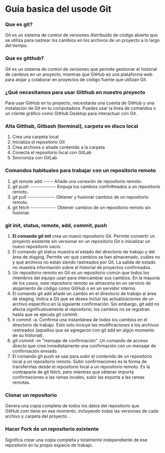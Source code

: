 # Guia basica del usode Git
### Que es git?
  Git es un sistema de control de versiones distribuido de código abierto que se utiliza para rastrear los cambios en los archivos de un proyecto a lo largo del tiempo. 
### Que es  gitthub?
  Git es un sistema de control de versiones que permite gestionar el historial de cambios en un proyecto, mientras que GitHub es una plataforma web para alojar y colaborar en proyectos de código fuente que utilizan Git.
### ¿Qué necesitamos para usar Gitthub en nuestro proyecto 
  Para usar GitHub en tu proyecto, necesitarás una cuenta de GitHub y una instalación de Git en tu computadora. Puedes usar la línea de comandos o un cliente gráfico como GitHub Desktop para interactuar con Git. 
### Alta Gitthab, Gitbash (terminal), carpeta en disco local
1. Crea una carpeta local
2. Inicializa el repositorio Git
3. Crea archivos o añade contenido a la carpeta
4. Conecta el repositorio local con GitLab
5. Sincroniza con GitLab
### Comandos habituales para trabajar con un repositorio remoto
1. git remote add	----- Añade una conexión de repositorio remoto.
2. git push	------------- Empuja los cambios confir#mados a un repositorio remoto.
3. git pull	-------------- Obtener y fusionar cambios de un repositorio remoto.
4. git fetch ------------- Obtener cambios de un repositorio remoto sin fusionar.
  
### git init, status, remote, add, commit, push
1. **El comando git init** crea un nuevo repositorio Git. Permite convertir un proyecto existente sin versionar en un repositorio Git o inicializar un nuevo repositorio 
   vacío.
2. El comando git status muestra el estado del directorio de trabajo y del área de staging. Permite ver qué cambios se han almacenado, cuáles no y qué archivos no están siendo rastreados 
   por Git. La salida de estado no muestra información sobre el historial de proyectos confirmados.
3. Un repositorio remoto en Git es un repositorio común que todos los miembros del equipo usan para intercambiar sus cambios. En la mayoría de los casos, este repositorio remoto se 
   almacena en un servicio de alojamiento de código como GitHub o en un servidor interno.
4. El comando git add añade un cambio en el directorio de trabajo al área de staging. Indica a Git que se desea incluir las actualizaciones de un archivo específico en la siguiente 
   confirmación. Sin embargo, git add no afecta significativamente al repositorio; los cambios no se registran hasta que se ejecuta git commit.
5. it commit -a. Confirma una instantánea de todos los cambios en el directorio de trabajo. Esto solo incluye las modificaciones a los archivos rastreados (aquellos que se agregaron con 
   git add en algún momento de su historial).
6. git commit -m "mensaje de confirmación". Un comando de acceso directo que crea inmediatamente una confirmación con un mensaje de confirmación enviado.
7. El comando git push se usa para subir el contenido de un repositorio local a un repositorio remoto. Subir confirmaciones es la forma de transferirlas desde el repositorio local a un 
   repositorio remoto. Es la contraparte de git fetch, pero mientras que obtener importa confirmaciones a las ramas locales, subir las exporta a las ramas remotas.

### Clonar un repositorio
  Genera una copia completa de todos los datos del repositorio que GitHub.com tiene en ese momento, incluyendo todas las versiones de cada archivo y carpeta del proyecto .
### Hacer Fork de un repositorio existente
  Significa crear una copia completa y totalmente independiente de ese repositorio en tu propio espacio de trabajo.
